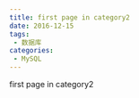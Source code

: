 ```yaml
---
title: first page in category2
date: 2016-12-15
tags:
 - 数据库
categories: 
 - MySQL
---
```


first page in category2